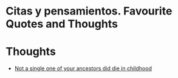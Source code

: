 # Citas y pensamientos. Favourite Quotes and Thoughts
# Thoughts

* [Not a single one of your ancestors did die in childhood]({{site.baseurl}}/2020/01/26/not-a-single-of-your-ancestors-died-in-childhood)